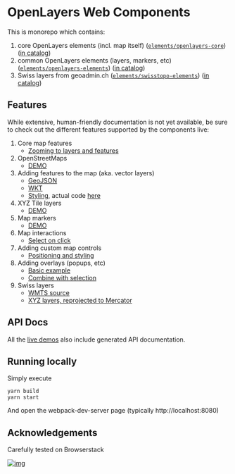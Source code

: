 # OpenLayers Web Components

This is monorepo which contains: 

1. core OpenLayers elements (incl. map itself) ([`elements/openlayers-core`](elements/openlayers-core)) ([in catalog](https://www.webcomponents.org/element/@openlayers-elements/core))
1. common OpenLayers elements (layers, markers, etc) ([`elements/openlayers-elements`](elements/openlayers-elements)) ([in catalog](https://www.webcomponents.org/element/@openlayers-elements/maps))
1. Swiss layers from geoadmin.ch ([`elements/swisstopo-elements`](elements/swisstopo-elements)) ([in catalog](https://www.webcomponents.org/element/@openlayers-elements/swisstopo))

## Features

While extensive, human-friendly documentation is not yet available, be sure to check out the different features
supported by the components live:

1. Core map features
    * [Zooming to layers and features](https://openlayers-elements.netlify.com/#/elements/ol-map/demos/zoom-to-extent)
1. OpenStreetMaps
    * [DEMO](https://openlayers-elements.netlify.com/#/elements/ol-layer-openstreetmap/demos/standard-map)
1. Adding features to the map (aka. vector layers)
    * [GeoJSON](https://openlayers-elements.netlify.com/#/elements/ol-layer-geojson/demos/demo/select/)
    * [WKT](https://openlayers-elements.netlify.com/#/elements/ol-layer-wkt/demos/demo/wkt/)
    * [Styling](https://openlayers-elements.netlify.com/#/elements/ol-layer-vector/demos/styling), actual code [here](https://github.com/zazuko/openlayers-elements/blob/master/demos/demo/vector-styling/styled-map.js#L53)
1. XYZ Tile layers
    * [DEMO](https://openlayers-elements.netlify.com/#/elements/ol-layer-xyz/demos/demo/xyz/)
1. Map markers
    * [DEMO](https://openlayers-elements.netlify.com/#/elements/ol-marker-icon/demos/demo/markers/)
1. Map interactions
    * [Select on click](https://openlayers-elements.netlify.com/#/elements/ol-select/demos/demo/select/)
1. Adding custom map controls
    * [Positioning and styling](https://openlayers-elements.netlify.com/#/elements/ol-control/demos/demo/control/)
1. Adding overlays (popups, etc)
    * [Basic example](https://openlayers-elements.netlify.com/#/elements/ol-overlay/demos/basic-example)
    * [Combine with selection](https://openlayers-elements.netlify.com/#/elements/ol-overlay/demos/combined-with-ol-select)
1. Swiss layers
    * [WMTS source](https://openlayers-elements.netlify.com/#/elements/swisstopo-wmts/demos/demo/swiss-topo/)
    * [XYZ layers, reprojected to Mercator](https://openlayers-elements.netlify.com/#/elements/swisstopo-reprojected/demos/demo/swiss-reprojected/)

## API Docs

All the [live demos][demo] also include generated API documentation.

## Running locally

Simply execute

```
yarn build
yarn start
```

And open the webpack-dev-server page (typically http://localhost:8080)

[wa]: https://shop.swisstopo.admin.ch/en/products/geoservice/swisstopo_geoservices/WMTS_info
[demo]: https://openlayers-elements.netlify.com/

## Acknowledgements

Carefully tested on Browserstack

[![img](https://github.com/zazuko/openlayers-elements/raw/master/assets/Browserstack-logo%402x.png)](https://www.browserstack.com/open-source)

